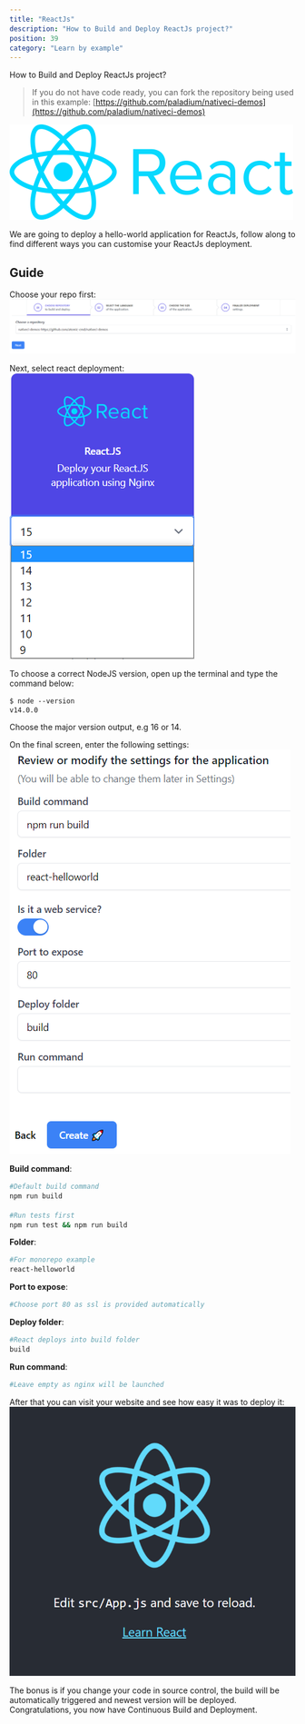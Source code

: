 ```yaml
---
title: "ReactJs"
description: "How to Build and Deploy ReactJs project?"
position: 39
category: "Learn by example"
---
```


<description>
How to Build and Deploy ReactJs project?
</description>

> If you do not have code ready, you can fork the repository being used in this example: [https://github.com/paladium/nativeci-demos](https://github.com/paladium/nativeci-demos)

![ReactJs](/images/languages/reactjs.png)

We are going to deploy a hello-world application for ReactJs, follow along to find different ways you can customise your ReactJs deployment.

## Guide
Choose your repo first:
![Choose repo](/images/intro/choose-repo.png)

Next, select react deployment:
![react select](/images/examples/react-choose.png)

To choose a correct NodeJS version, open up the terminal and type the command below:
```
$ node --version
v14.0.0
```

Choose the major version output, e.g 16 or 14.

On the final screen, enter the following settings:
![react settings](/images/examples/react-settings.png)

**Build command**:
```bash
#Default build command
npm run build

#Run tests first
npm run test && npm run build
```

**Folder**:
```bash
#For monorepo example
react-helloworld
```

**Port to expose**:
```bash
#Choose port 80 as ssl is provided automatically
```

**Deploy folder**:
```bash
#React deploys into build folder
build
```

**Run command**:
```bash
#Leave empty as nginx will be launched

```

After that you can visit your website and see how easy it was to deploy it:
![Deployed](/images/examples/react-deployed.png)

The bonus is if you change your code in source control, the build will be automatically triggered and newest version will be deployed. Congratulations, you now have Continuous Build and Deployment.